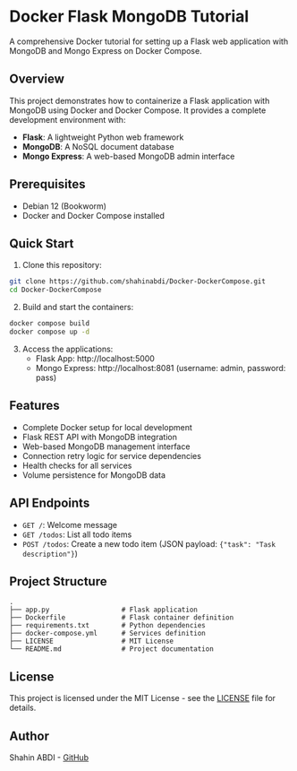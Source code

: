 # Docker Flask MongoDB Tutorial

A comprehensive Docker tutorial for setting up a Flask web application with MongoDB and Mongo Express on Docker Compose.

## Overview

This project demonstrates how to containerize a Flask application with MongoDB using Docker and Docker Compose. It provides a complete development environment with:

- **Flask**: A lightweight Python web framework
- **MongoDB**: A NoSQL document database
- **Mongo Express**: A web-based MongoDB admin interface

## Prerequisites

- Debian 12 (Bookworm)
- Docker and Docker Compose installed

## Quick Start

1. Clone this repository:
```bash
git clone https://github.com/shahinabdi/Docker-DockerCompose.git
cd Docker-DockerCompose
```

2. Build and start the containers:
```bash
docker compose build
docker compose up -d
```

3. Access the applications:
   - Flask App: http://localhost:5000
   - Mongo Express: http://localhost:8081 (username: admin, password: pass)

## Features

- Complete Docker setup for local development
- Flask REST API with MongoDB integration
- Web-based MongoDB management interface
- Connection retry logic for service dependencies
- Health checks for all services
- Volume persistence for MongoDB data

## API Endpoints

- `GET /`: Welcome message
- `GET /todos`: List all todo items
- `POST /todos`: Create a new todo item (JSON payload: `{"task": "Task description"}`)

## Project Structure

```
.
├── app.py                  # Flask application
├── Dockerfile              # Flask container definition
├── requirements.txt        # Python dependencies
├── docker-compose.yml      # Services definition
├── LICENSE                 # MIT License
└── README.md               # Project documentation
```

## License

This project is licensed under the MIT License - see the [LICENSE](LICENSE) file for details.

## Author

Shahin ABDI - [GitHub](https://github.com/shahinabdi)